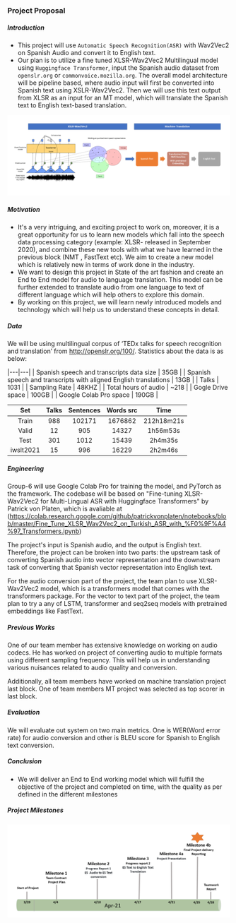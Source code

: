 ### Project Proposal

##### Introduction
 - This project will use `Automatic Speech Recognition(ASR)` with Wav2Vec2 on Spanish Audio and convert it to English text. 
 - Our plan is to utilize a fine tuned XLSR-Wav2Vec2 Multilingual model using `Huggingface Transformer`, input the Spanish audio dataset from `openslr.org` or `commonvoice.mozilla.org`. The overall model architecture will be pipeline based, where audio input will first be converted into Spanish text using XSLR-Wav2Vec2. Then we will use this text output from XLSR as an input for an MT model, which will translate the Spanish text to English text-based translation.

![](./img/flow.PNG)

##### Motivation
- It's a very intriguing, and exciting project to work on, moreover, it is a great opportunity for us to learn new models which fall into the speech data processing category (example: XLSR- released in September 2020), and combine these new tools with what we have learned in the previous block (NMT , FastText etc). We aim to create a new model which is relatively new in terms of work done in the industry.
- We want to design this project in State of the art fashion and create an End to End model for audio to language translation. This model can be further extended to translate audio from one language to text of different language which will help others to explore this domain.
- By working on this project, we will learn newly introduced models and technology which will help us to understand these concepts in detail.

##### Data
We will be using multilingual corpus of ‘TEDx talks for speech recognition and translation’ from http://openslr.org/100/.  Statistics about the data is as below:


|---|---|
| Spanish speech and transcripts data size  | 35GB |
| Spanish speech and transcripts with aligned English translations  |  13GB |
| Talks  | 1031   |
| Sampling Rate  | 48KHZ   |
|  Total hours of audio | ~218  |
|  Gogle Drive space | 100GB  |
|  Google Colab Pro space | 190GB  |

    
| Set | Talks | Sentences | Words src | Time |
| :-----: | :-: | :-: | :-: | :-: |
| Train | 988 | 102171 | 1676862 | 212h18m21s |
| Valid | 12 | 905 | 14327 | 1h56m53s |
| Test | 301 | 1012 | 15439 | 2h4m35s |
| iwslt2021 | 15 | 996 | 16229 | 2h2m46s |


##### Engineering
Group-6 will use Google Colab Pro for training the model, and PyTorch as the framework. The codebase will be based on "Fine-tuning XLSR-Wav2Vec2 for Multi-Lingual ASR with Huggingface Transformers" by Patrick von Platen, which is avaliable at (https://colab.research.google.com/github/patrickvonplaten/notebooks/blob/master/Fine_Tune_XLSR_Wav2Vec2_on_Turkish_ASR_with_%F0%9F%A4%97_Transformers.ipynb)

The project's input is Spanish audio, and the output is English text. Therefore, the project can be broken into two parts: the upstream task of converting Spanish audio into vector representation and the downstream task of converting that Spanish vector representation into English text.

For the audio conversion part of the project, the team plan to use XLSR-Wav2Vec2 model, which is a transformers model that comes with the transformers package. For the vector to text part of the project, the team plan to try a any  of LSTM, transformer and seq2seq models with pretrained embeddings like FastText.

##### Previous Works

One of our team member has extensive knowledge on working on audio codecs.  He has worked on project of converting audio to multiple formats using different sampling frequency. This will help us in understanding various nuisances related to audio quality and conversion.

Additionally, all team members have worked on machine translation project last block.  One of team members MT project was selected as top scorer in last block.

##### Evaluation
We will evaluate out system on two main metrics. One is WER(Word error rate) for audio conversion and other is BLEU score for Spanish to English text conversion.

##### Conclusion
- We will deliver an End to End working model which will fulfill the objective of the project and completed on time, with the quality as per defined in the different milestones

##### Project Milestones

![](./img/timeline.PNG)
